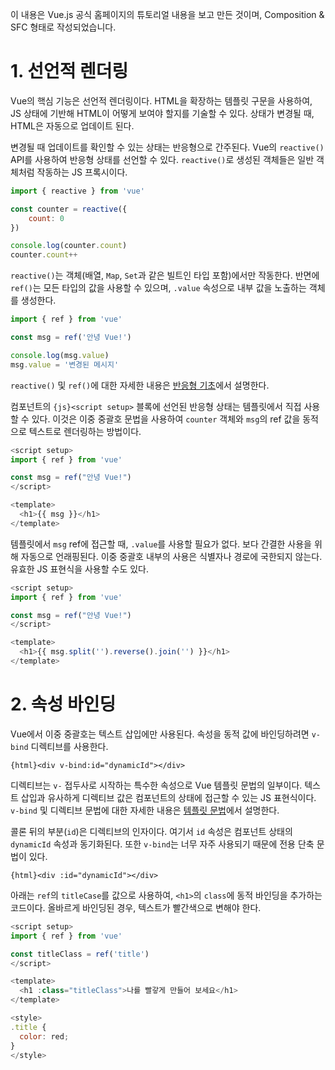 이 내용은 Vue.js 공식 홈페이지의 튜토리얼 내용을 보고 만든 것이며, Composition & SFC 형태로 작성되었습니다.

# 1. 선언적 렌더링

Vue의 핵심 기능은 선언적 렌더링이다. HTML을 확장하는 템플릿 구문을 사용하여, JS 상태에 기반해 HTML이 어떻게 보여야 할지를 기술할 수 있다. 상태가 변경될 때, HTML은 자동으로 업데이트 된다.

변경될 때 업데이트를 확인할 수 있는 상태는 반응형으로 간주된다. Vue의 `reactive()` API를 사용하여 반응형 상태를 선언할 수 있다. `reactive()`로 생성된 객체들은 일반 객체처럼 작동하는 JS 프록시이다.

```js title:"reactive()를 사용하여 반응형으로 메시지 출력", hl:3-5
import { reactive } from 'vue'

const counter = reactive({
	count: 0
})

console.log(counter.count)
counter.count++
```

`reactive()`는 객체(배열, `Map`, `Set`과 같은 빌트인 타입 포함)에서만 작동한다. 반면에 `ref()`는 모든 타입의 값을 사용할 수 있으며, `.value` 속성으로 내부 값을 노출하는 객체를 생성한다.

```js title:"ref()를 사용하여 반응형으로 메시지 출력", hl:3
import { ref } from 'vue'

const msg = ref('안녕 Vue!')

console.log(msg.value)
msg.value = '변경된 메시지'
```

`reactive()` 및 `ref()`에 대한 자세한 내용은 [반응형 기초](https://ko.vuejs.org/guide/essentials/reactivity-fundamentals)에서 설명한다.

컴포넌트의 `{js}<script setup>` 블록에 선언된 반응형 상태는 템플릿에서 직접 사용할 수 있다. 이것은 이중 중괄호 문법을 사용하여 `counter` 객체와 `msg`의 ref 값을 동적으로 텍스트로 렌더링하는 방법이다.

```js title:"이중 중괄호 문법으로 텍스트 동적 렌더링하기", hl:8
<script setup>
import { ref } from 'vue'

const msg = ref("안녕 Vue!")
</script>

<template>
  <h1>{{ msg }}</h1>
</template>
```

템플릿에서 `msg` ref에 접근할 때, `.value`를 사용할 필요가 없다. 보다 간결한 사용을 위해 자동으로 언래핑된다. 이중 중괄호 내부의 사용은 식별자나 경로에 국한되지 않는다. 유효한 JS 표현식을 사용할 수도 있다.

```js title:"이중 중괄호 안에 JS 표현식 사용하기", hl:8
<script setup>
import { ref } from 'vue'

const msg = ref("안녕 Vue!")
</script>

<template>
  <h1>{{ msg.split('').reverse().join('') }}</h1>
</template>
```

# 2. 속성 바인딩

Vue에서 이중 중괄호는 텍스트 삽입에만 사용된다. 속성을 동적 값에 바인딩하려면 `v-bind` 디렉티브를 사용한다.

`{html}<div v-bind:id="dynamicId"></div>` 

디렉티브는 `v-` 접두사로 시작하는 특수한 속성으로 Vue 템플릿 문법의 일부이다. 텍스트 삽입과 유사하게 디렉티브 값은 컴포넌트의 상태에 접근할 수 있는 JS 표현식이다. `v-bind` 및 디렉티브 문법에 대한 자세한 내용은 [템플릿 문법](https://ko.vuejs.org/guide/essentials/template-syntax)에서 설명한다.

콜론 뒤의 부분(`id`)은 디렉티브의 인자이다. 여기서 `id` 속성은 컴포넌트 상태의 `dynamicId` 속성과 동기화된다. 또한 `v-bind`는 너무 자주 사용되기 때문에 전용 단축 문법이 있다.

`{html}<div :id="dynamicId"></div>`

아래는 `ref`의 `titleCase`를 값으로 사용하여, `<h1>`의 `class`에 동적 바인딩을 추가하는 코드이다. 올바르게 바인딩된 경우, 텍스트가 빨간색으로 변해야 한다.

```js title:"속성 동적 바인딩하기", hl:4,8
<script setup>
import { ref } from 'vue'

const titleClass = ref('title')
</script>

<template>
  <h1 :class="titleClass">나를 빨갛게 만들어 보세요</h1>
</template>

<style>
.title {
  color: red;
}
</style>
```
